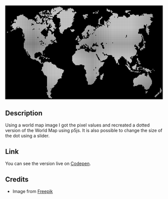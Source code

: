 ![Dotted World Map](./example.png)

## Description
Using a world map image I got the pixel values and recreated a dotted version of the World Map using p5js. It is also possible to change the size of the dot using a slider.

## Link
You can see the version live on [Codepen](https://codepen.io/FlorinPop17/pen/QmgEBe).

## Credits
- Image from [Freepik](https://www.freepik.com/free-vector/grey-world-map_893780.htm)